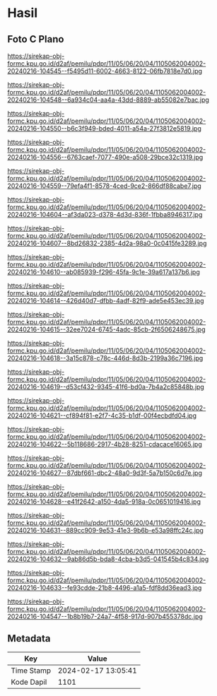 # Hasil

## Foto C Plano

https://sirekap-obj-formc.kpu.go.id/d2af/pemilu/pdpr/11/05/06/20/04/1105062004002-20240216-104545--f5495d11-6002-4663-8122-06fb7818e7d0.jpg

https://sirekap-obj-formc.kpu.go.id/d2af/pemilu/pdpr/11/05/06/20/04/1105062004002-20240216-104548--6a934c04-aa4a-43dd-8889-ab55082e7bac.jpg

https://sirekap-obj-formc.kpu.go.id/d2af/pemilu/pdpr/11/05/06/20/04/1105062004002-20240216-104550--b6c3f949-bded-4011-a54a-27f3812e5819.jpg

https://sirekap-obj-formc.kpu.go.id/d2af/pemilu/pdpr/11/05/06/20/04/1105062004002-20240216-104556--6763caef-7077-490e-a508-29bce32c1319.jpg

https://sirekap-obj-formc.kpu.go.id/d2af/pemilu/pdpr/11/05/06/20/04/1105062004002-20240216-104559--79efa4f1-8578-4ced-9ce2-866df88cabe7.jpg

https://sirekap-obj-formc.kpu.go.id/d2af/pemilu/pdpr/11/05/06/20/04/1105062004002-20240216-104604--af3da023-d378-4d3d-836f-1fbba8946317.jpg

https://sirekap-obj-formc.kpu.go.id/d2af/pemilu/pdpr/11/05/06/20/04/1105062004002-20240216-104607--8bd26832-2385-4d2a-98a0-0c0415fe3289.jpg

https://sirekap-obj-formc.kpu.go.id/d2af/pemilu/pdpr/11/05/06/20/04/1105062004002-20240216-104610--ab085939-f296-45fa-9c1e-39a617a137b6.jpg

https://sirekap-obj-formc.kpu.go.id/d2af/pemilu/pdpr/11/05/06/20/04/1105062004002-20240216-104614--426d40d7-dfbb-4adf-82f9-ade5e453ec39.jpg

https://sirekap-obj-formc.kpu.go.id/d2af/pemilu/pdpr/11/05/06/20/04/1105062004002-20240216-104615--32ee7024-6745-4adc-85cb-2f6506248675.jpg

https://sirekap-obj-formc.kpu.go.id/d2af/pemilu/pdpr/11/05/06/20/04/1105062004002-20240216-104618--3a15c878-c78c-446d-8d3b-2199a36c7196.jpg

https://sirekap-obj-formc.kpu.go.id/d2af/pemilu/pdpr/11/05/06/20/04/1105062004002-20240216-104619--d53cf432-9345-41f6-bd0a-7b4a2c85848b.jpg

https://sirekap-obj-formc.kpu.go.id/d2af/pemilu/pdpr/11/05/06/20/04/1105062004002-20240216-104621--cf894f81-e2f7-4c35-b1df-00f4ecbdfd04.jpg

https://sirekap-obj-formc.kpu.go.id/d2af/pemilu/pdpr/11/05/06/20/04/1105062004002-20240216-104622--5b118686-2917-4b28-8251-cdacace16065.jpg

https://sirekap-obj-formc.kpu.go.id/d2af/pemilu/pdpr/11/05/06/20/04/1105062004002-20240216-104627--87dbf661-dbc2-48a0-9d3f-5a7b150c6d7e.jpg

https://sirekap-obj-formc.kpu.go.id/d2af/pemilu/pdpr/11/05/06/20/04/1105062004002-20240216-104628--e41f2642-a150-4da5-918a-0c0651019416.jpg

https://sirekap-obj-formc.kpu.go.id/d2af/pemilu/pdpr/11/05/06/20/04/1105062004002-20240216-104631--889cc909-9e53-41e3-9b6b-e53a98ffc24c.jpg

https://sirekap-obj-formc.kpu.go.id/d2af/pemilu/pdpr/11/05/06/20/04/1105062004002-20240216-104632--9ab86d5b-bda8-4cba-b3d5-041545b4c834.jpg

https://sirekap-obj-formc.kpu.go.id/d2af/pemilu/pdpr/11/05/06/20/04/1105062004002-20240216-104633--fe93cdde-21b8-4496-a1a5-fdf8dd36ead3.jpg

https://sirekap-obj-formc.kpu.go.id/d2af/pemilu/pdpr/11/05/06/20/04/1105062004002-20240216-104547--1b8b19b7-24a7-4f58-917d-907b455378dc.jpg


## Metadata

| Key        | Value               |
| ---------- | ------------------- |
| Time Stamp | 2024-02-17 13:05:41 |
| Kode Dapil | 1101                |



